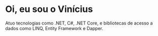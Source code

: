 # Oi, eu sou o Vinícius

Atuo tecnologias como .NET, C#, .NET Core, e bibliotecas de acesso a dados como LINQ, Entity Framework e Dapper. 



